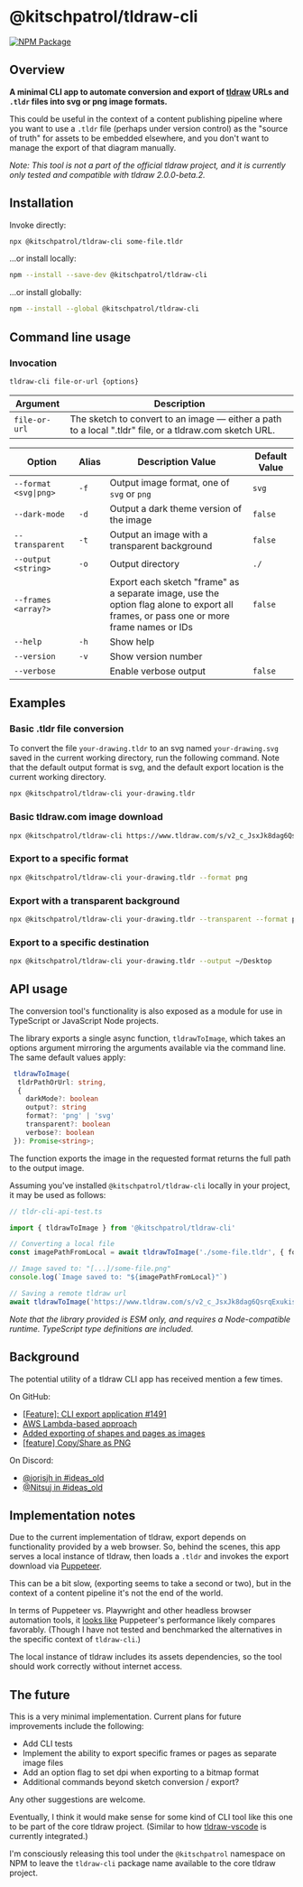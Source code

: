 # @kitschpatrol/tldraw-cli

[![NPM Package](https://img.shields.io/npm/v/@kitschpatrol/tldraw-cli.svg)](https://npmjs.com/package/@kitschpatrol/tldraw-cli)

## Overview

**A minimal CLI app to automate conversion and export of [tldraw](https://tldraw.dev) URLs and `.tldr` files into svg or png image formats.**

This could be useful in the context of a content publishing pipeline where you want to use a `.tldr` file (perhaps under version control) as the "source of truth" for assets to be embedded elsewhere, and you don't want to manage the export of that diagram manually.

_Note: This tool is not a part of the official tldraw project, and it is currently only tested and compatible with tldraw 2.0.0-beta.2._

## Installation

Invoke directly:

```sh
npx @kitschpatrol/tldraw-cli some-file.tldr
```

...or install locally:

```sh
npm --install --save-dev @kitschpatrol/tldraw-cli
```

...or install globally:

```sh
npm --install --global @kitschpatrol/tldraw-cli
```

## Command line usage

### Invocation

```sh
tldraw-cli file-or-url {options}
```

| Argument      | Description                                                                                             |
| ------------- | ------------------------------------------------------------------------------------------------------- |
| `file-or-url` | The sketch to convert to an image — either a path to a local ".tldr" file, or a tldraw\.com sketch URL. |

| Option                | Alias | Description Value                                                                                                                      | Default Value |
| --------------------- | ----- | -------------------------------------------------------------------------------------------------------------------------------------- | ------------- |
| `--format <svg\|png>` | `-f`  | Output image format, one of `svg` or `png`                                                                                             | `svg`         |
| `--dark-mode `        | `-d`  | Output a dark theme version of the image                                                                                               | `false`       |
| `--transparent `      | `-t`  | Output an image with a transparent background                                                                                          | `false`       |
| `--output <string>`   | `-o`  | Output directory                                                                                                                       | `./`          |
| `--frames <array?>`   |       | Export each sketch "frame" as a separate image, use the option flag alone to export all frames, or pass one or more frame names or IDs | `false`       |
| `--help `             | `-h`  | Show help                                                                                                                              |               |
| `--version`           | `-v`  | Show version number                                                                                                                    |               |
| `--verbose`           |       | Enable verbose output                                                                                                                  | `false`       |

## Examples

### Basic .tldr file conversion

To convert the file `your-drawing.tldr` to an svg named `your-drawing.svg` saved in the current working directory, run the following command. Note that the default output format is svg, and the default export location is the current working directory.

```sh
npx @kitschpatrol/tldraw-cli your-drawing.tldr
```

### Basic tldraw\.com image download

```sh
npx @kitschpatrol/tldraw-cli https://www.tldraw.com/s/v2_c_JsxJk8dag6QsrqExukis4
```

### Export to a specific format

```sh
npx @kitschpatrol/tldraw-cli your-drawing.tldr --format png
```

### Export with a transparent background

```sh
npx @kitschpatrol/tldraw-cli your-drawing.tldr --transparent --format png
```

### Export to a specific destination

```sh
npx @kitschpatrol/tldraw-cli your-drawing.tldr --output ~/Desktop
```

## API usage

The conversion tool's functionality is also exposed as a module for use in TypeScript or JavaScript Node projects.

The library exports a single async function, `tldrawToImage`, which takes an options argument mirroring the arguments available via the command line. The same default values apply:

```ts
 tldrawToImage(
  tldrPathOrUrl: string,
  {
    darkMode?: boolean
    output?: string
    format?: 'png' | 'svg'
    transparent?: boolean
    verbose?: boolean
 }): Promise<string>;
```

The function exports the image in the requested format returns the full path to the output image.

Assuming you've installed `@kitschpatrol/tldraw-cli` locally in your project, it may be used as follows:

```ts
// tldr-cli-api-test.ts

import { tldrawToImage } from '@kitschpatrol/tldraw-cli'

// Converting a local file
const imagePathFromLocal = await tldrawToImage('./some-file.tldr', { format: 'png', output: './' })

// Image saved to: "[...]/some-file.png"
console.log(`Image saved to: "${imagePathFromLocal}"`)

// Saving a remote tldraw url
await tldrawToImage('https://www.tldraw.com/s/v2_c_JsxJk8dag6QsrqExukis4')
```

_Note that the library provided is ESM only, and requires a Node-compatible runtime. TypeScript type definitions are included._

## Background

The potential utility of a tldraw CLI app has received mention a few times.

On GitHub:

- [\[Feature\]: CLI export application #1491](https://github.com/tldraw/tldraw/issues/1491)
- [AWS Lambda-based approach](https://gist.github.com/steveruizok/c30fc99b9b3d95a14c82c59bdcc69201)
- [Added exporting of shapes and pages as images](https://github.com/tldraw/tldraw/pull/468)
- [\[feature\] Copy/Share as PNG](https://github.com/tldraw/tldraw-v1/issues/361)

On Discord:

- [@jorisjh in #ideas_old](https://discord.com/channels/859816885297741824/859816885801713730/1156880056501665802)
- [@Nitsuj in #ideas_old](https://discord.com/channels/859816885297741824/859816885801713730/1020352607920869406)

## Implementation notes

Due to the current implementation of tldraw, export depends on functionality provided by a web browser. So, behind the scenes, this app serves a local instance of tldraw, then loads a `.tldr` and invokes the export download via [Puppeteer](https://pptr.dev).

This can be a bit slow, (exporting seems to take a second or two), but in the context of a content pipeline it's not the end of the world.

In terms of Puppeteer vs. Playwright and other headless browser automation tools, it [looks like](https://www.checklyhq.com/blog/puppeteer-vs-selenium-vs-playwright-speed-comparison/) Puppeteer's performance likely compares favorably. (Though I have not tested and benchmarked the alternatives in the specific context of `tldraw-cli`.)

The local instance of tldraw includes its assets dependencies, so the tool should work correctly without internet access.

## The future

This is a very minimal implementation. Current plans for future improvements include the following:

- Add CLI tests
- Implement the ability to export specific frames or pages as separate image files
- Add an option flag to set dpi when exporting to a bitmap format
- Additional commands beyond sketch conversion / export?

Any other suggestions are welcome.

Eventually, I think it would make sense for some kind of CLI tool like this one to be part of the core tldraw project. (Similar to how [tldraw-vscode](https://github.com/tldraw/tldraw/tree/main/apps/vscode) is currently integrated.)

I'm consciously releasing this tool under the `@kitschpatrol` namespace on NPM to leave the `tldraw-cli` package name available to the core tldraw project.
